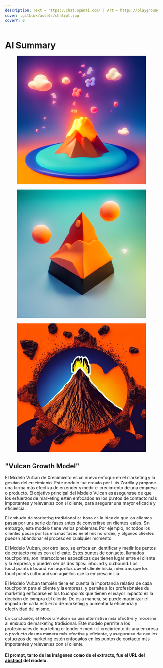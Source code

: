 ```yaml
---
description: Text = https://chat.openai.com/ | Art = https://playgroundai.com/
cover: .gitbook/assets/chatgpt.jpg
coverY: 0
---
```


# AI Summary

<div>

<figure><img src=".gitbook/assets/polymode-style-3d-volcano-emoji-style-with-a-black-grid-remarking-his-3d-orange-with-brown-full-290058548.png" alt=""><figcaption></figcaption></figure>

 

<figure><img src=".gitbook/assets/polymode-style-3d-volcano-emoji-style-with-a-black-grid-remarking-his-3d-orange-with-brown-full-886050569.png" alt=""><figcaption></figcaption></figure>

 

<figure><img src=".gitbook/assets/3d-volcano-emoji-style-with-a-black-grid-remarking-his-3d-orange-with-brown-full-color-hd-plast-290058548.png" alt=""><figcaption></figcaption></figure>

</div>

## "Vulcan Growth Model"

El Modelo Vulcan de Crecimiento es un nuevo enfoque en el marketing y la gestión del crecimiento. Este modelo fue creado por Luis Zorrilla y propone una forma más efectiva de entender y medir el crecimiento de una empresa o producto. El objetivo principal del Modelo Vulcan es asegurarse de que los esfuerzos de marketing estén enfocados en los puntos de contacto más importantes y relevantes con el cliente, para asegurar una mayor eficacia y eficiencia.

El embudo de marketing tradicional se basa en la idea de que los clientes pasan por una serie de fases antes de convertirse en clientes leales. Sin embargo, este modelo tiene varios problemas. Por ejemplo, no todos los clientes pasan por las mismas fases en el mismo orden, y algunos clientes pueden abandonar el proceso en cualquier momento.

El Modelo Vulcan, por otro lado, se enfoca en identificar y medir los puntos de contacto reales con el cliente. Estos puntos de contacto, llamados touchpoints, son interacciones específicas que tienen lugar entre el cliente y la empresa, y pueden ser de dos tipos: inbound y outbound. Los touchpoints inbound son aquellos que el cliente inicia, mientras que los touchpoints outbound son aquellos que la empresa inicia.

El Modelo Vulcan también tiene en cuenta la importancia relativa de cada touchpoint para el cliente y la empresa, y permite a los profesionales de marketing enfocarse en los touchpoints que tienen el mayor impacto en la decisión de compra del cliente. De esta manera, se puede maximizar el impacto de cada esfuerzo de marketing y aumentar la eficiencia y efectividad del mismo.

En conclusión, el Modelo Vulcan es una alternativa más efectiva y moderna al embudo de marketing tradicional. Este modelo permite a los profesionales de marketing entender y medir el crecimiento de una empresa o producto de una manera más efectiva y eficiente, y asegurarse de que los esfuerzos de marketing estén enfocados en los puntos de contacto más importantes y relevantes con el cliente.



#### El prompt, tanto de las imágenes como de el extracto, fue el URL del [abstract](abstract.md) del modelo.
